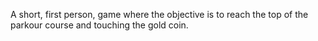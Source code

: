 A short, first person, game where the objective is to reach the top of the parkour course and touching the gold coin.